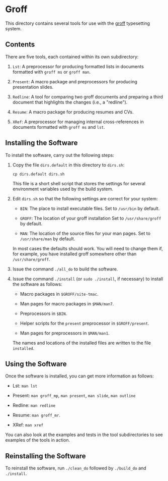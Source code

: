 Groff
=====

This directory contains several tools for use with the 
[groff](http://www.gnu.org/software/groff/) typesetting system.

Contents
--------

There are five tools, each contained within
its own subdirectory:

1. `Lst`: A preprocessor for producing formatted
   lists in documents formatted with `groff ms`
   or `groff man`.

2. `Present`: A macro package and preprocessors 
   for producing presentation slides.

3. `Redline`: A tool for comparing two groff documents 
    and preparing a third document that highlights the changes 
    (i.e., a "redline").

4. `Resume`: A macro package for producing resumes
   and CVs.

5. `XRef`: A preprocessor for managing internal
   cross-references in documents formatted with
   `groff ms` and `lst`.

Installing the Software
-----------------------

To install the software, carry out the following steps:

1. Copy the file `dirs.default` in this directory to
   `dirs.sh`:

       cp dirs.default dirs.sh

   This file is a short shell script that stores the settings for
   several environment variables used by the build system.

2. Edit `dirs.sh` so that the following settings are correct 
   for your system:

     - `BIN`: The place to install executable files.
        Set to `/usr/bin` by default.

     - `GROFF`: The location of your groff installation
        Set to `/usr/share/groff` by default.

     - `MAN`: The location of the source files for your
        man pages.
        Set to `/usr/share/man` by default.

   In most cases the defaults should work.
   You will need to change them if, for example, you have
   installed groff somewhere other than `/usr/share/groff`.

3. Issue the command `./all_do` to build the software.

4. Issue the command `./install` (or `sudo ./install`, if necessary)
   to install the software as follows:

     - Macro packages in `$GROFF/site-tmac`.

     - Man pages for macro packages in `$MAN/man7`.

     - Preprocessors in `$BIN`.

     - Helper scripts for the `present` preprocessor in 
       `$GROFF/present`.

     - Man pages for preprocessors in `$MAN/man1`.

   The names and locations of the installed files are written
   to the file `installed`.

Using the Software
------------------

Once the software is installed, you can get more information
as follows:

  - Lst: `man lst`

  - Present: `man groff_mp`, `man present`, `man slide`, `man outline`

  - Redline: `man redline`

  - Resume: `man groff_mr`.

  - XRef: `man xref`

You can also look at the examples and tests in the tool subdirectories
to see examples of the tools in action.

Reinstalling the Software
-------------------------

To reinstall the software, run `./clean_do` followed by `./build_do`
and `./install`.
